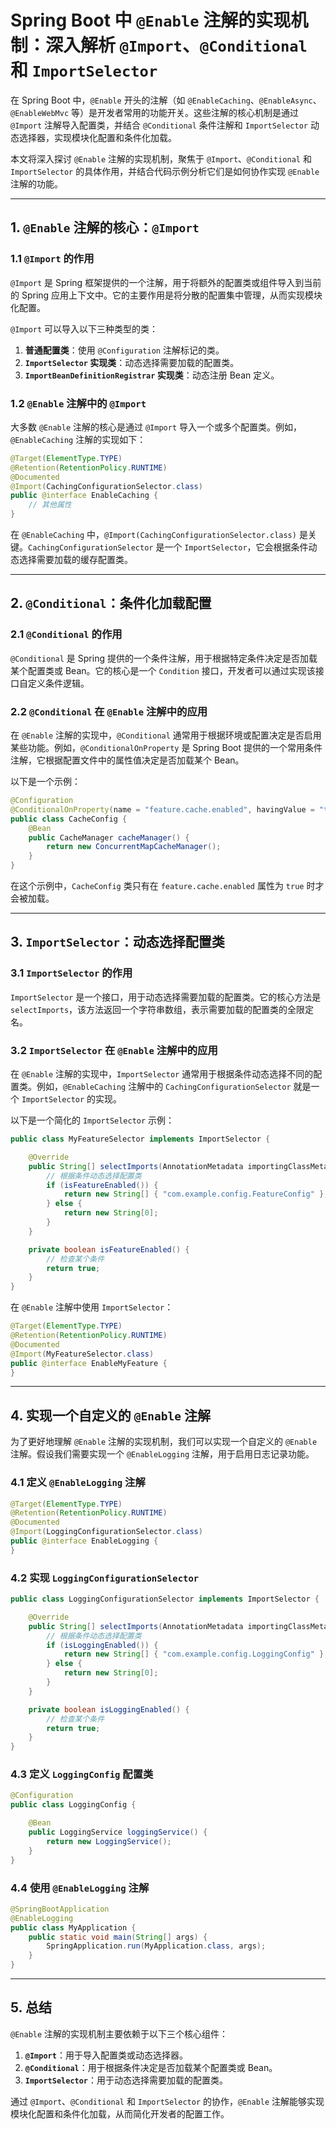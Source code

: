 # Spring Boot 中 `@Enable` 注解的实现机制：深入解析 `@Import`、`@Conditional` 和 `ImportSelector`

在 Spring Boot 中，`@Enable` 开头的注解（如 `@EnableCaching`、`@EnableAsync`、`@EnableWebMvc` 等）是开发者常用的功能开关。这些注解的核心机制是通过 `@Import` 注解导入配置类，并结合 `@Conditional` 条件注解和 `ImportSelector` 动态选择器，实现模块化配置和条件化加载。

本文将深入探讨 `@Enable` 注解的实现机制，聚焦于 `@Import`、`@Conditional` 和 `ImportSelector` 的具体作用，并结合代码示例分析它们是如何协作实现 `@Enable` 注解的功能。

---

## 1. `@Enable` 注解的核心：`@Import`

### 1.1 `@Import` 的作用

`@Import` 是 Spring 框架提供的一个注解，用于将额外的配置类或组件导入到当前的 Spring 应用上下文中。它的主要作用是将分散的配置集中管理，从而实现模块化配置。

`@Import` 可以导入以下三种类型的类：

1. **普通配置类**：使用 `@Configuration` 注解标记的类。
2. **`ImportSelector` 实现类**：动态选择需要加载的配置类。
3. **`ImportBeanDefinitionRegistrar` 实现类**：动态注册 Bean 定义。

### 1.2 `@Enable` 注解中的 `@Import`

大多数 `@Enable` 注解的核心是通过 `@Import` 导入一个或多个配置类。例如，`@EnableCaching` 注解的实现如下：

```java
@Target(ElementType.TYPE)
@Retention(RetentionPolicy.RUNTIME)
@Documented
@Import(CachingConfigurationSelector.class)
public @interface EnableCaching {
    // 其他属性
}
```

在 `@EnableCaching` 中，`@Import(CachingConfigurationSelector.class)` 是关键。`CachingConfigurationSelector` 是一个 `ImportSelector`，它会根据条件动态选择需要加载的缓存配置类。

---

## 2. `@Conditional`：条件化加载配置

### 2.1 `@Conditional` 的作用

`@Conditional` 是 Spring 提供的一个条件注解，用于根据特定条件决定是否加载某个配置类或 Bean。它的核心是一个 `Condition` 接口，开发者可以通过实现该接口自定义条件逻辑。

### 2.2 `@Conditional` 在 `@Enable` 注解中的应用

在 `@Enable` 注解的实现中，`@Conditional` 通常用于根据环境或配置决定是否启用某些功能。例如，`@ConditionalOnProperty` 是 Spring Boot 提供的一个常用条件注解，它根据配置文件中的属性值决定是否加载某个 Bean。

以下是一个示例：

```java
@Configuration
@ConditionalOnProperty(name = "feature.cache.enabled", havingValue = "true")
public class CacheConfig {
    @Bean
    public CacheManager cacheManager() {
        return new ConcurrentMapCacheManager();
    }
}
```

在这个示例中，`CacheConfig` 类只有在 `feature.cache.enabled` 属性为 `true` 时才会被加载。

---

## 3. `ImportSelector`：动态选择配置类

### 3.1 `ImportSelector` 的作用

`ImportSelector` 是一个接口，用于动态选择需要加载的配置类。它的核心方法是 `selectImports`，该方法返回一个字符串数组，表示需要加载的配置类的全限定名。

### 3.2 `ImportSelector` 在 `@Enable` 注解中的应用

在 `@Enable` 注解的实现中，`ImportSelector` 通常用于根据条件动态选择不同的配置类。例如，`@EnableCaching` 注解中的 `CachingConfigurationSelector` 就是一个 `ImportSelector` 的实现。

以下是一个简化的 `ImportSelector` 示例：

```java
public class MyFeatureSelector implements ImportSelector {

    @Override
    public String[] selectImports(AnnotationMetadata importingClassMetadata) {
        // 根据条件动态选择配置类
        if (isFeatureEnabled()) {
            return new String[] { "com.example.config.FeatureConfig" };
        } else {
            return new String[0];
        }
    }

    private boolean isFeatureEnabled() {
        // 检查某个条件
        return true;
    }
}
```

在 `@Enable` 注解中使用 `ImportSelector`：

```java
@Target(ElementType.TYPE)
@Retention(RetentionPolicy.RUNTIME)
@Documented
@Import(MyFeatureSelector.class)
public @interface EnableMyFeature {
}
```

---

## 4. 实现一个自定义的 `@Enable` 注解

为了更好地理解 `@Enable` 注解的实现机制，我们可以实现一个自定义的 `@Enable` 注解。假设我们需要实现一个 `@EnableLogging` 注解，用于启用日志记录功能。

### 4.1 定义 `@EnableLogging` 注解

```java
@Target(ElementType.TYPE)
@Retention(RetentionPolicy.RUNTIME)
@Documented
@Import(LoggingConfigurationSelector.class)
public @interface EnableLogging {
}
```

### 4.2 实现 `LoggingConfigurationSelector`

```java
public class LoggingConfigurationSelector implements ImportSelector {

    @Override
    public String[] selectImports(AnnotationMetadata importingClassMetadata) {
        // 根据条件动态选择配置类
        if (isLoggingEnabled()) {
            return new String[] { "com.example.config.LoggingConfig" };
        } else {
            return new String[0];
        }
    }

    private boolean isLoggingEnabled() {
        // 检查某个条件
        return true;
    }
}
```

### 4.3 定义 `LoggingConfig` 配置类

```java
@Configuration
public class LoggingConfig {

    @Bean
    public LoggingService loggingService() {
        return new LoggingService();
    }
}
```

### 4.4 使用 `@EnableLogging` 注解

```java
@SpringBootApplication
@EnableLogging
public class MyApplication {
    public static void main(String[] args) {
        SpringApplication.run(MyApplication.class, args);
    }
}
```

---

## 5. 总结

`@Enable` 注解的实现机制主要依赖于以下三个核心组件：

1. **`@Import`**：用于导入配置类或动态选择器。
2. **`@Conditional`**：用于根据条件决定是否加载某个配置类或 Bean。
3. **`ImportSelector`**：用于动态选择需要加载的配置类。

通过 `@Import`、`@Conditional` 和 `ImportSelector` 的协作，`@Enable` 注解能够实现模块化配置和条件化加载，从而简化开发者的配置工作。